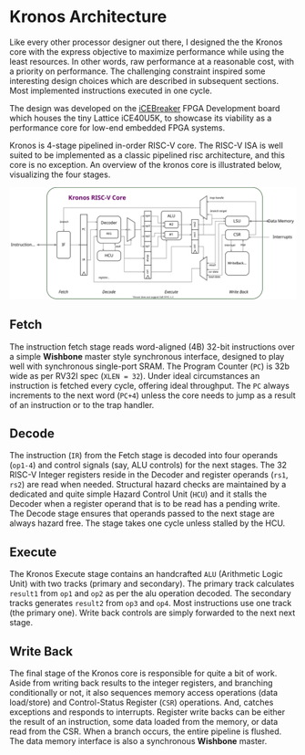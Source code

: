 # Kronos Architecture

Like every other processor designer out there, I designed the the Kronos core with the express objective to maximize performance while using the least resources. In other words, raw performance at a reasonable cost, with a priority on performance. The challenging constraint inspired some interesting design choices which are described in subsequent sections. Most implemented instructions executed in one cycle.

The design was developed on the [iCEBreaker](https://1bitsquared.com/products/icebreaker) FPGA Development board which houses the tiny Lattice iCE40U5K, to showcase its viability as a performance core for low-end embedded FPGA systems.

Kronos is 4-stage pipelined in-order RISC-V core. The RISC-V ISA is well suited to be implemented as a classic pipelined risc architecture, and this core is no exception. An overview of the kronos core is illustrated below, visualizing the four stages.

![Kronos Architecture](_images/kronos_arch.svg)


## Fetch

The instruction fetch stage reads word-aligned (4B) 32-bit instructions over a simple **Wishbone** master style synchronous interface, designed to play well with synchronous single-port SRAM. The Program Counter (`PC`) is 32b wide as per RV32I spec (`XLEN = 32`). Under ideal circumstances an instruction is fetched every cycle, offering ideal throughput. The `PC` always increments to the next word (`PC+4`) unless the core needs to jump as a result of an instruction or to the trap handler.

## Decode

The instruction (`IR`) from the Fetch stage is decoded into four operands (`op1-4`) and control signals (say, ALU controls) for the next stages. The 32 RISC-V Integer registers reside in the Decoder and register operands (`rs1`, `rs2`) are read when needed. Structural hazard checks are maintained by a dedicated and quite simple Hazard Control Unit (`HCU`) and it stalls the Decoder when a register operand that is to be read has a pending write. The Decode stage ensures that operands passed to the next stage are always hazard free. The stage takes one cycle unless stalled by the HCU.

## Execute

The Kronos Execute stage contains an handcrafted `ALU` (Arithmetic Logic Unit) with two tracks (primary and secondary). The primary track calculates `result1` from `op1` and `op2` as per the alu operation decoded. The secondary tracks generates `result2` from `op3` and `op4`. Most instructions use one track (the primary one). Write back controls are simply forwarded to the next next stage.

## Write Back

The final stage of the Kronos core is responsible for quite a bit of work. Aside from writing back results to the integer registers, and branching conditionally or not, it also sequences memory access operations (data load/store) and Control-Status Register (`CSR`) operations. And, catches exceptions and responds to interrupts. Register write backs can be either the result of an instruction, some data loaded from the memory, or data read from the CSR. When a branch occurs, the entire pipeline is flushed. The data memory interface is also a synchronous **Wishbone** master.
